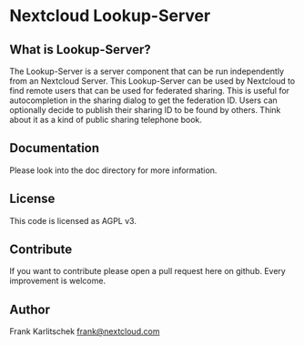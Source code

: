 <!--
  - SPDX-FileCopyrightText: 2016 Nextcloud GmbH and Nextcloud contributors
  - SPDX-License-Identifier: AGPL-3.0-or-later
-->
# Nextcloud Lookup-Server

## What is Lookup-Server?
The Lookup-Server is a server component that can be run independently from an Nextcloud Server. This Lookup-Server can be used by Nextcloud to find remote users that can be used for federated sharing. This is useful for autocompletion in the sharing dialog to get the federation ID.  Users can optionally decide to publish their sharing ID to be found by others. Think about it as a kind of public sharing telephone book.

## Documentation
Please look into the doc directory for more information.

## License
This code is licensed as AGPL v3.

## Contribute
If you want to contribute please open a pull request here on github. Every improvement is welcome.

## Author
Frank Karlitschek
frank@nextcloud.com
